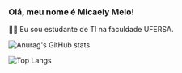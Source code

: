 ### Olá, meu nome é Micaely Melo!

👩‍💻 Eu sou estudante de TI na faculdade UFERSA.

![Anurag's GitHub stats](https://github-readme-stats.vercel.app/api?username=micaelyMelo&show_icons=true&theme=synthwave)

![Top Langs](https://github-readme-stats.vercel.app/api/top-langs/?username=micaelyMelo&hide_progress=true)
